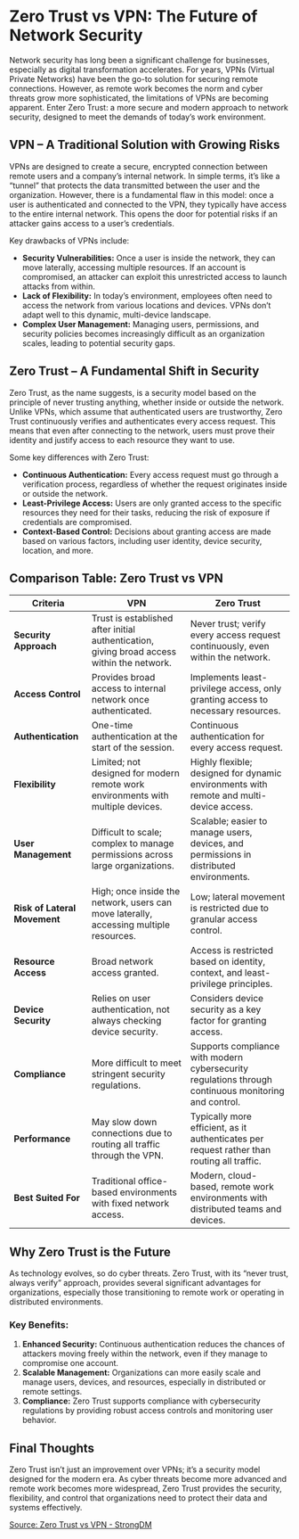 # Zero Trust vs VPN: The Future of Network Security

Network security has long been a significant challenge for businesses, especially as digital transformation accelerates. For years, VPNs (Virtual Private Networks) have been the go-to solution for securing remote connections. However, as remote work becomes the norm and cyber threats grow more sophisticated, the limitations of VPNs are becoming apparent. Enter Zero Trust: a more secure and modern approach to network security, designed to meet the demands of today’s work environment.

## VPN – A Traditional Solution with Growing Risks

VPNs are designed to create a secure, encrypted connection between remote users and a company’s internal network. In simple terms, it’s like a “tunnel” that protects the data transmitted between the user and the organization. However, there is a fundamental flaw in this model: once a user is authenticated and connected to the VPN, they typically have access to the entire internal network. This opens the door for potential risks if an attacker gains access to a user’s credentials.

Key drawbacks of VPNs include:
- **Security Vulnerabilities:** Once a user is inside the network, they can move laterally, accessing multiple resources. If an account is compromised, an attacker can exploit this unrestricted access to launch attacks from within.
- **Lack of Flexibility:** In today’s environment, employees often need to access the network from various locations and devices. VPNs don’t adapt well to this dynamic, multi-device landscape.
- **Complex User Management:** Managing users, permissions, and security policies becomes increasingly difficult as an organization scales, leading to potential security gaps.

## Zero Trust – A Fundamental Shift in Security

Zero Trust, as the name suggests, is a security model based on the principle of never trusting anything, whether inside or outside the network. Unlike VPNs, which assume that authenticated users are trustworthy, Zero Trust continuously verifies and authenticates every access request. This means that even after connecting to the network, users must prove their identity and justify access to each resource they want to use.

Some key differences with Zero Trust:
- **Continuous Authentication:** Every access request must go through a verification process, regardless of whether the request originates inside or outside the network.
- **Least-Privilege Access:** Users are only granted access to the specific resources they need for their tasks, reducing the risk of exposure if credentials are compromised.
- **Context-Based Control:** Decisions about granting access are made based on various factors, including user identity, device security, location, and more.

## Comparison Table: Zero Trust vs VPN

| **Criteria**           | **VPN**                                   | **Zero Trust**                             |
|------------------------|-------------------------------------------|--------------------------------------------|
| **Security Approach**   | Trust is established after initial authentication, giving broad access within the network. | Never trust; verify every access request continuously, even within the network. |
| **Access Control**      | Provides broad access to internal network once authenticated. | Implements least-privilege access, only granting access to necessary resources. |
| **Authentication**      | One-time authentication at the start of the session. | Continuous authentication for every access request. |
| **Flexibility**         | Limited; not designed for modern remote work environments with multiple devices. | Highly flexible; designed for dynamic environments with remote and multi-device access. |
| **User Management**     | Difficult to scale; complex to manage permissions across large organizations. | Scalable; easier to manage users, devices, and permissions in distributed environments. |
| **Risk of Lateral Movement** | High; once inside the network, users can move laterally, accessing multiple resources. | Low; lateral movement is restricted due to granular access control. |
| **Resource Access**     | Broad network access granted.              | Access is restricted based on identity, context, and least-privilege principles. |
| **Device Security**     | Relies on user authentication, not always checking device security. | Considers device security as a key factor for granting access. |
| **Compliance**          | More difficult to meet stringent security regulations. | Supports compliance with modern cybersecurity regulations through continuous monitoring and control. |
| **Performance**         | May slow down connections due to routing all traffic through the VPN. | Typically more efficient, as it authenticates per request rather than routing all traffic. |
| **Best Suited For**     | Traditional office-based environments with fixed network access. | Modern, cloud-based, remote work environments with distributed teams and devices. |


## Why Zero Trust is the Future

As technology evolves, so do cyber threats. Zero Trust, with its “never trust, always verify” approach, provides several significant advantages for organizations, especially those transitioning to remote work or operating in distributed environments.

### Key Benefits:
1. **Enhanced Security:** Continuous authentication reduces the chances of attackers moving freely within the network, even if they manage to compromise one account.
2. **Scalable Management:** Organizations can more easily scale and manage users, devices, and resources, especially in distributed or remote settings.
3. **Compliance:** Zero Trust supports compliance with cybersecurity regulations by providing robust access controls and monitoring user behavior.

## Final Thoughts

Zero Trust isn’t just an improvement over VPNs; it’s a security model designed for the modern era. As cyber threats become more advanced and remote work becomes more widespread, Zero Trust provides the security, flexibility, and control that organizations need to protect their data and systems effectively.


[Source: Zero Trust vs VPN - StrongDM](https://www.strongdm.com/blog/zero-trust-vs-vpn)

